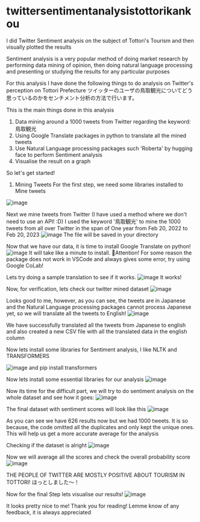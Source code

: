 # twittersentimentanalysistottorikankou
I did Twitter Sentiment analysis on the subject of Tottori's Tourism and then visually plotted the results

Sentiment analysis is a very popular method of doing market research by performing data mining of opinion, then doing natural language processing and presenting or studying the results for any particular purposes

For this analysis I have done the following things to do analysis on Twitter's perception on Tottori Prefecture
ツイッターのユーザの鳥取観光についてどう思っているのかをセンチメント分析の方法で行います。

This is the main things done in this analysis
1) Data mining around a 1000 tweets from Twitter regarding the keyword: 鳥取観光
2) Using Google Translate packages in python to translate all the mined tweets
3) Use Natural Language processing packages such 'Roberta' by hugging face to perform Sentiment analysis
4) Visualise the result on a graph

So let's get started!

1) Mining Tweets
For the first step, we need some libraries installed to Mine tweets

![image](https://user-images.githubusercontent.com/110551323/220212618-490d7dab-410d-4ece-9bdd-dfc8e4824a57.png)

Next we mine tweets from Twitter (I have used a method where we don't need to use an API! :D) 
I used the keyword '鳥取観光' to mine the 1000 tweets from all over Twitter in the span of One year from Feb 20, 2022 to Feb 20, 2023
![image](https://user-images.githubusercontent.com/110551323/220212746-a3d3796c-74a0-4169-96e9-7aae85239f60.png)
The file will be saved in your directory

Now that we have our data, it is time to install Google Translate on python!
![image](https://user-images.githubusercontent.com/110551323/220212830-31e73dcf-b5ad-4282-a861-5e0842095dac.png)
It will take like a minute to install. 
🥵Attention! For some reason the package does not work in VSCode and always gives some error, try using Google CoLab!

Lets try doing a sample translation to see if it works.
![image](https://user-images.githubusercontent.com/110551323/220212914-a96b3399-f9ac-4912-9004-9c2ca9db08cb.png)
It works!

Now, for verification, lets check our twitter mined dataset
![image](https://user-images.githubusercontent.com/110551323/220212962-2557a83c-6df5-41e8-89eb-b25b7919bdbc.png)

Looks good to me, however, as you can see, the tweets are in Japanese and the Natural Language processing packages cannot process Japanese yet, so we will translate all the tweets to English!
![image](https://user-images.githubusercontent.com/110551323/220213062-b4b559d3-b989-4a88-8f14-b9228c7b8dd6.png)

We have successfully translated all the tweets from Japanese to english and also created a new CSV file with all the translated data in the english column

Now lets install some libraries for Sentiment analysis, I like NLTK and TRANSFORMERS

![image](https://user-images.githubusercontent.com/110551323/220213182-54703869-277e-4963-bd84-94cdd65027a1.png)
and
pip install transformers

Now lets install some essential libraries for our analysis
![image](https://user-images.githubusercontent.com/110551323/220213253-c700073b-2814-4c03-80f6-5f145e89e1eb.png)

Now its time for the difficult part, we will try to do sentiment analysis on the whole dataset and see how it goes:
![image](https://user-images.githubusercontent.com/110551323/220213305-e193ec9d-b58f-462d-a12d-c8f74e903153.png)


The final dataset with sentiment scores will look like this
![image](https://user-images.githubusercontent.com/110551323/220213331-fb587ba6-882d-4b8c-87be-ba3b0ecc9871.png)

As you can see we have 626 results now but we had 1000 tweets. It is so because, the code omitted all the duplicates and only kept the unique ones. This will help us get a more accurate average for the analysis

Checking if the dataset is alright
![image](https://user-images.githubusercontent.com/110551323/220213452-1e1dd7b2-729c-4ac6-a289-b66af92cfcc0.png)


Now we will average all the scores and check the overall probability score
![image](https://user-images.githubusercontent.com/110551323/220213492-0ffc62f9-acce-4f32-a510-84273b3a17b0.png)

THE PEOPLE OF TWITTER ARE MOSTLY POSITIVE ABOUT TOURISM IN TOTTORI! ほっとしました〜！

Now for the final Step lets visualise our results!
![image](https://user-images.githubusercontent.com/110551323/220213573-beded903-af5a-4f5f-bc2c-ad0c62875604.png)

It looks pretty nice to me! 
Thank you for reading! Lemme know of any feedback, it is always appreciated



